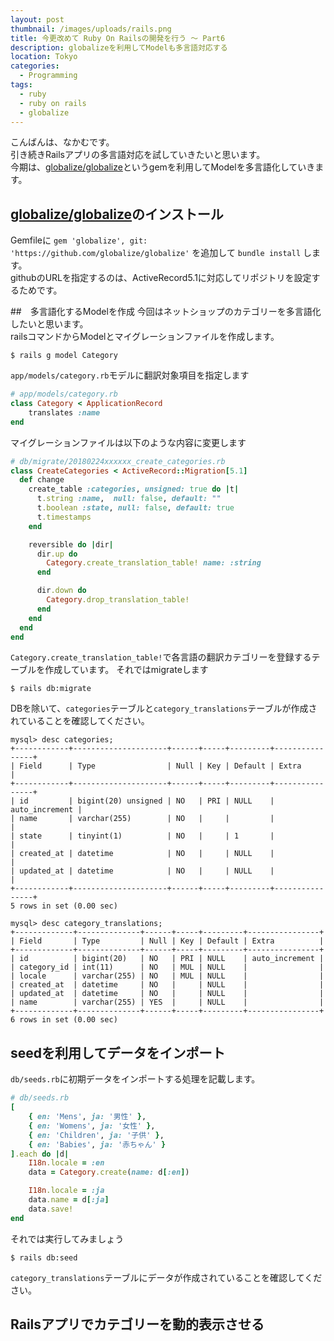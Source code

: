 ```yaml
---
layout: post
thumbnail: /images/uploads/rails.png
title: 今更改めて Ruby On Railsの開発を行う 〜 Part6
description: globalizeを利用してModelも多言語対応する
location: Tokyo
categories:
  - Programming
tags:
  - ruby
  - ruby on rails
  - globalize
---
```

こんばんは、なかむです。  
引き続きRailsアプリの多言語対応を試していきたいと思います。  
今期は、[globalize/globalize](https://github.com/globalize/globalize)というgemを利用してModelを多言語化していきます。


## [globalize/globalize](https://github.com/globalize/globalize)のインストール

Gemfileに `gem 'globalize', git: 'https://github.com/globalize/globalize'` を追加して `bundle install` します。  
githubのURLを指定するのは、ActiveRecord5.1に対応してリポジトリを設定するためです。

##　多言語化するModelを作成
今回はネットショップのカテゴリーを多言語化したいと思います。  
railsコマンドからModelとマイグレーションファイルを作成します。

```
$ rails g model Category
```

`app/models/category.rb`モデルに翻訳対象項目を指定します

```app/models/category.rb
# app/models/category.rb
class Category < ApplicationRecord
    translates :name
end
```

マイグレーションファイルは以下のような内容に変更します

```db/migrate/20180224xxxxxx_create_categories.rb
# db/migrate/20180224xxxxxx_create_categories.rb
class CreateCategories < ActiveRecord::Migration[5.1]
  def change
    create_table :categories, unsigned: true do |t|
      t.string :name,  null: false, default: ""
      t.boolean :state, null: false, default: true
      t.timestamps
    end

    reversible do |dir|
      dir.up do
        Category.create_translation_table! name: :string
      end

      dir.down do
        Category.drop_translation_table!
      end
    end
  end
end
```

`Category.create_translation_table!`で各言語の翻訳カテゴリーを登録するテーブルを作成しています。
それではmigrateします

```
$ rails db:migrate
```

DBを除いて、`categories`テーブルと`category_translations`テーブルが作成されていることを確認してください。

```mysql
mysql> desc categories;
+------------+---------------------+------+-----+---------+----------------+
| Field      | Type                | Null | Key | Default | Extra          |
+------------+---------------------+------+-----+---------+----------------+
| id         | bigint(20) unsigned | NO   | PRI | NULL    | auto_increment |
| name       | varchar(255)        | NO   |     |         |                |
| state      | tinyint(1)          | NO   |     | 1       |                |
| created_at | datetime            | NO   |     | NULL    |                |
| updated_at | datetime            | NO   |     | NULL    |                |
+------------+---------------------+------+-----+---------+----------------+
5 rows in set (0.00 sec)

mysql> desc category_translations;
+-------------+--------------+------+-----+---------+----------------+
| Field       | Type         | Null | Key | Default | Extra          |
+-------------+--------------+------+-----+---------+----------------+
| id          | bigint(20)   | NO   | PRI | NULL    | auto_increment |
| category_id | int(11)      | NO   | MUL | NULL    |                |
| locale      | varchar(255) | NO   | MUL | NULL    |                |
| created_at  | datetime     | NO   |     | NULL    |                |
| updated_at  | datetime     | NO   |     | NULL    |                |
| name        | varchar(255) | YES  |     | NULL    |                |
+-------------+--------------+------+-----+---------+----------------+
6 rows in set (0.00 sec)
```

## seedを利用してデータをインポート
`db/seeds.rb`に初期データをインポートする処理を記載します。

```db/seeds.rb
# db/seeds.rb
[
    { en: 'Mens', ja: '男性' },
    { en: 'Womens', ja: '女性' },
    { en: 'Children', ja: '子供' },
    { en: 'Babies', ja: '赤ちゃん' }
].each do |d|
    I18n.locale = :en
    data = Category.create(name: d[:en])

    I18n.locale = :ja
    data.name = d[:ja]
    data.save!
end
```

それでは実行してみましょう
```
$ rails db:seed
```

`category_translations`テーブルにデータが作成されていることを確認してください。

## Railsアプリでカテゴリーを動的表示させる

